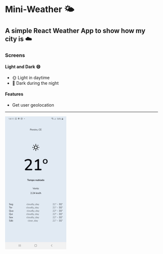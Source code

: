 # Mini-Weather 🌤️

## A simple React Weather App to show how my city is :cloud:

### Screens

#### Light and Dark :smile:

* 🌞 Light in daytime
* 🌛 Dark during the night


#### Features
* Get user geolocation 
___

<img
  width="40%"
  src="./.github/weather-light.jpeg"
/>
